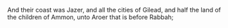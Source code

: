 And their coast was Jazer, and all the cities of Gilead, and half the land of the children of Ammon, unto Aroer that is before Rabbah;
